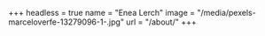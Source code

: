 +++
headless = true
name = "Enea Lerch"
image = "/media/pexels-marceloverfe-13279096-1-.jpg"
url = "/about/"
+++
